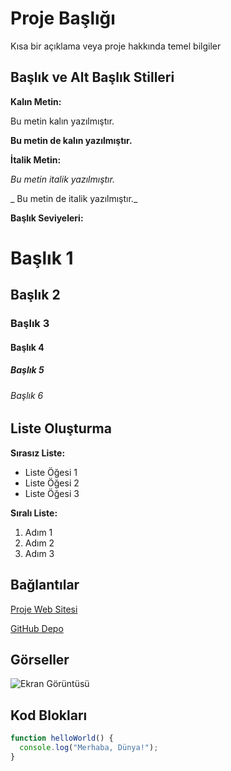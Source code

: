 # Proje Başlığı

Kısa bir açıklama veya proje hakkında temel bilgiler

## Başlık ve Alt Başlık Stilleri

**Kalın Metin:**

Bu metin kalın yazılmıştır.

__Bu metin de kalın yazılmıştır.__

**İtalik Metin:**

*Bu metin italik yazılmıştır.*

_ Bu metin de italik yazılmıştır._

**Başlık Seviyeleri:**

# Başlık 1
## Başlık 2
### Başlık 3
#### Başlık 4
##### Başlık 5
###### Başlık 6

## Liste Oluşturma

**Sırasız Liste:**

- Liste Öğesi 1
- Liste Öğesi 2
- Liste Öğesi 3

**Sıralı Liste:**

1. Adım 1
2. Adım 2
3. Adım 3

## Bağlantılar

[Proje Web Sitesi](https://www.example.com)

[GitHub Depo](https://github.com/kullanici/proje)

## Görseller

![Ekran Görüntüsü](screenshots/screenshot.png)

## Kod Blokları

```js
function helloWorld() {
  console.log("Merhaba, Dünya!");
}
